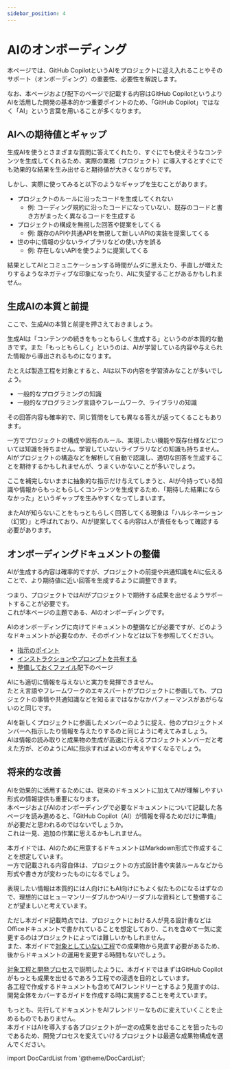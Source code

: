 ```yaml
---
sidebar_position: 4
---
```


# AIのオンボーディング

本ページでは、GitHub CopilotというAIをプロジェクトに迎え入れることやそのサポート（オンボーディング）の重要性、必要性を解説します。

なお、本ページおよび配下のページで記載する内容はGitHub CopilotというよりAIを活用した開発の基本的かつ重要ポイントのため、「GitHub Copilot」ではなく「AI」という言葉を用いることが多くなります。

## AIへの期待値とギャップ

生成AIを使うとさまざまな質問に答えてくれたり、すぐにでも使えそうなコンテンツを生成してくれるため、実際の業務（プロジェクト）に導入するとすぐにでも効果的な結果を生み出せると期待値が大きくなりがちです。

しかし、実際に使ってみると以下のようなギャップを生むことがあります。

- プロジェクトのルールに沿ったコードを生成してくれない
  - 例: コーディング規約に沿ったコードになっていない、既存のコードと書き方がまったく異なるコードを生成する
- プロジェクトの構成を無視した回答や提案をしてくる
  - 例: 既存のAPIや共通APIを無視して新しいAPIの実装を提案してくる
- 世の中に情報の少ないライブラリなどの使い方を誤る
  - 例: 存在しないAPIを使うように提案してくる

結果としてAIとコミュニケーションする時間がムダに思えたり、手直しが増えたりするようなネガティブな印象になったり、AIに失望することがあるかもしれません。

## 生成AIの本質と前提

ここで、生成AIの本質と前提を押さえておきましょう。

生成AIは「コンテンツの続きをもっともらしく生成する」というのが本質的な動きです。また「もっともらしく」というのは、AIが学習している内容や与えられた情報から導出されるものになります。

たとえば製造工程を対象とすると、AIは以下の内容を学習済みなことが多いでしょう。

- 一般的なプログラミングの知識
- 一般的なプログラミング言語やフレームワーク、ライブラリの知識

その回答内容も確率的で、同じ質問をしても異なる答えが返ってくることもあります。

一方でプロジェクトの構成や固有のルール、実現したい機能や既存仕様などについては知識を持ちません。学習していないライブラリなどの知識も持ちません。  
AIがプロジェクトの構造などを解析して自動で認識し、適切な回答を生成することを期待するかもしれませんが、うまくいかないことが多いでしょう。

ここを補完しないままに抽象的な指示だけ与えてしまうと、AIが今持っている知識や情報からもっともらしくコンテンツを生成するため、「期待した結果にならなかった」というギャップを生みやすくなってしまいます。

またAIが知らないことをもっともらしく回答してくる現象は「ハルシネーション（幻覚）」と呼ばれており、AIが提案してくる内容は人が責任をもって確認する必要があります。

## オンボーディングドキュメントの整備

AIが生成する内容は確率的ですが、プロジェクトの前提や共通知識をAIに伝えることで、より期待値に近い回答を生成するように調整できます。

つまり、プロジェクトではAIがプロジェクトで期待する成果を出せるようサポートすることが必要です。  
これが本ページの主題である、AIのオンボーディングです。

AIのオンボーディングに向けてドキュメントの整備などが必要ですが、どのようなドキュメントが必要なのか、そのポイントなどは以下を参照してください。

- [指示のポイント](./points-of-instructions)
- [インストラクションやプロンプトを共有する](./shared-instructions-prompts)
- [整備しておくファイル](files-to-be-maintained)配下のページ

AIにも適切に情報を与えないと実力を発揮できません。  
たとえ言語やフレームワークのエキスパートがプロジェクトに参画しても、プロジェクトの事情や共通知識などを知るまではなかなかパフォーマンスがあがらないのと同じです。

AIを新しくプロジェクトに参画したメンバーのように捉え、他のプロジェクトメンバーへ指示したり情報を与えたりするのと同じように考えてみましょう。  
AIは情報の読み取りと成果物の生成が高速に行えるプロジェクトメンバーだと考えた方が、どのようにAIに指示すればよいのか考えやすくなるでしょう。

## 将来的な改善

AIを効果的に活用するためには、従来のドキュメントに加えてAIが理解しやすい形式の情報提供も重要になります。  
本ページおよびAIのオンボーディングで必要なドキュメントについて記載した各ページを読み進めると、「GitHub Copilot（AI）が情報を得るためだけに準備」が必要だと思われるのではないでしょうか。  
これは一見、追加の作業に思えるかもしれません。

本ガイドでは、AIのために用意するドキュメントはMarkdown形式で作成することを想定しています。  
一方で記載される内容自体は、プロジェクトの方式設計書や実装ルールなどから形式や書き方が変わったものになるでしょう。

表現したい情報は本質的には人向けにもAI向けにもよく似たものになるはずなので、理想的にはヒューマンリーダブルかつAIリーダブルな資料として整備することが望ましいと考えています。

ただし本ガイド記載時点では、プロジェクトにおける人が見る設計書などはOfficeドキュメントで書かれていることを想定しており、これを含めて一気に変更するのはプロジェクトによっては難しいかもしれません。  
また、本ガイドで[対象としていない工程](../target-process)での成果物から見直す必要があるため、後からドキュメントの運用を変更する時間もないでしょう。

[対象工程と開発プロセス](../target-process)で説明したように、本ガイドではまずはGitHub Copilotがもっとも成果を出せるであろう工程での浸透を目的としています。  
各工程で作成するドキュメントも含めてAIフレンドリーとするよう見直すのは、開発全体をカバーするガイドを作成する時に実施することを考えています。

もっとも、先行してドキュメントをAIフレンドリーなものに変えていくことを止めるものでもありません。  
本ガイドはAIを導入する各プロジェクトが一定の成果を出せることを狙ったものであるため、開発プロセスを変えていけるプロジェクトは最適な成果物構成を選んでください。

import DocCardList from '@theme/DocCardList';

<DocCardList />